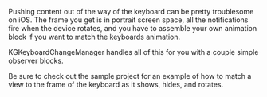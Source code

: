Pushing content out of the way of the keyboard can be pretty troublesome on iOS. The frame you get is in portrait screen space, all the notifications fire when the device rotates, and you have to assemble your own animation block if you want to match the keyboards animation.

KGKeyboardChangeManager handles all of this for you with a couple simple observer blocks.

Be sure to check out the sample project for an example of how to match a view to the frame of the keyboard as it shows, hides, and rotates.